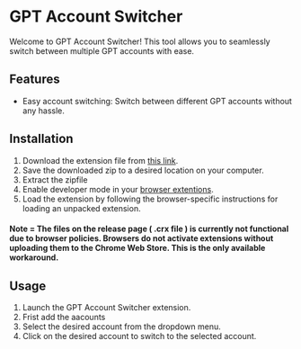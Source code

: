 # GPT Account Switcher

Welcome to GPT Account Switcher! This tool allows you to seamlessly switch between multiple GPT accounts with ease.

## Features

- Easy account switching: Switch between different GPT accounts without any hassle.

## Installation

1. Download the extension file from [this link](https://github.com/SahiDemon/GPT-account-switcher/archive/refs/heads/main.zip).
2. Save the downloaded zip to a desired location on your computer.
3. Extract the zipfile
5. Enable developer mode in your [browser extentions](chrome://extensions/). 
6. Load the extension by following the browser-specific instructions for loading an unpacked extension.

#### Note = The files on the release page ( .crx file ) is currently not functional due to browser policies. Browsers do not activate extensions without uploading them to the Chrome Web Store. This is the only available workaround.

## Usage

1. Launch the GPT Account Switcher extension.
2. Frist add the aacounts
3. Select the desired account from the dropdown menu.
4. Click on the desired account to switch to the selected account.


